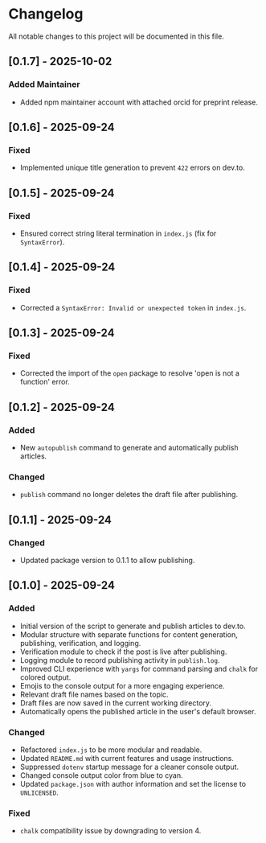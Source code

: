 # Changelog

All notable changes to this project will be documented in this file.

## [0.1.7] - 2025-10-02

### Added Maintainer
- Added npm maintainer account with attached orcid for preprint release.

## [0.1.6] - 2025-09-24

### Fixed
- Implemented unique title generation to prevent `422` errors on dev.to.

## [0.1.5] - 2025-09-24

### Fixed
- Ensured correct string literal termination in `index.js` (fix for `SyntaxError`).

## [0.1.4] - 2025-09-24

### Fixed
- Corrected a `SyntaxError: Invalid or unexpected token` in `index.js`.

## [0.1.3] - 2025-09-24

### Fixed
- Corrected the import of the `open` package to resolve 'open is not a function' error.

## [0.1.2] - 2025-09-24

### Added
- New `autopublish` command to generate and automatically publish articles.

### Changed
- `publish` command no longer deletes the draft file after publishing.

## [0.1.1] - 2025-09-24

### Changed
- Updated package version to 0.1.1 to allow publishing.

## [0.1.0] - 2025-09-24

### Added
- Initial version of the script to generate and publish articles to dev.to.
- Modular structure with separate functions for content generation, publishing, verification, and logging.
- Verification module to check if the post is live after publishing.
- Logging module to record publishing activity in `publish.log`.
- Improved CLI experience with `yargs` for command parsing and `chalk` for colored output.
- Emojis to the console output for a more engaging experience.
- Relevant draft file names based on the topic.
- Draft files are now saved in the current working directory.
- Automatically opens the published article in the user's default browser.

### Changed
- Refactored `index.js` to be more modular and readable.
- Updated `README.md` with current features and usage instructions.
- Suppressed `dotenv` startup message for a cleaner console output.
- Changed console output color from blue to cyan.
- Updated `package.json` with author information and set the license to `UNLICENSED`.

### Fixed
- `chalk` compatibility issue by downgrading to version 4.

